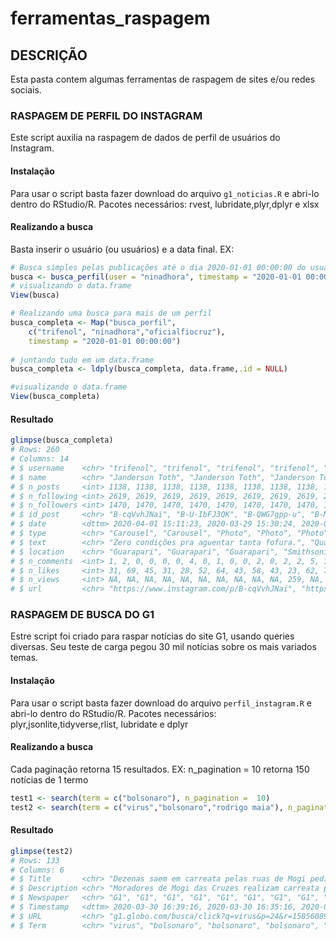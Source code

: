 # ferramentas_raspagem
## DESCRIÇÃO

Esta pasta contem algumas ferramentas de raspagem de sites e/ou redes sociais.

### RASPAGEM DE PERFIL DO INSTAGRAM

Este script auxilia na raspagem de dados de perfil de usuários do Instagram. 

#### Instalação

Para usar o script basta fazer download do arquivo ``` g1_noticias.R ``` e abri-lo dentro do RStudio/R.
Pacotes necessários: rvest, lubridate,plyr,dplyr e xlsx


#### Realizando a busca
Basta inserir o usuário (ou usuários) e a data final. EX:
``` r
# Busca simples pelas publicações até o dia 2020-01-01 00:00:00 do usuário "ninadhora".
busca <- busca_perfil(user = "ninadhora", timestamp = "2020-01-01 00:00:00")
# visualizando o data.frame
View(busca)

# Realizando uma busca para mais de um perfil
busca_completa <- Map("busca_perfil",
    c("trifenol", "ninadhora","oficialfiocruz"), 
    timestamp = "2020-01-01 00:00:00")
    
# juntando tudo em um data.frame
busca_completa <- ldply(busca_completa, data.frame,.id = NULL)

#visualizando o data.frame
View(busca_completa)
```


#### Resultado
``` r
glimpse(busca_completa)
# Rows: 260
# Columns: 14
# $ username    <chr> "trifenol", "trifenol", "trifenol", "trifenol", "trifenol", "trifenol", "trifenol", "trifenol", "tri…
# $ name        <chr> "Janderson Toth", "Janderson Toth", "Janderson Toth", "Janderson Toth", "Janderson Toth", "Janderson…
# $ n_posts     <int> 1138, 1138, 1138, 1138, 1138, 1138, 1138, 1138, 1138, 1138, 1138, 1138, 1138, 1138, 1138, 1138, 1138…
# $ n_following <int> 2619, 2619, 2619, 2619, 2619, 2619, 2619, 2619, 2619, 2619, 2619, 2619, 2619, 2619, 2619, 2619, 2619…
# $ n_followers <int> 1470, 1470, 1470, 1470, 1470, 1470, 1470, 1470, 1470, 1470, 1470, 1470, 1470, 1470, 1470, 1470, 1470…
# $ id_post     <chr> "B-cqVvhJNai", "B-U-IbFJ3QK", "B-QWG7gpp-u", "B-MwqQYJt3u", "B-IAzuxpFAC", "B98X-Wtpm9X", "B9uopjypT…
# $ date        <dttm> 2020-04-01 15:11:23, 2020-03-29 15:30:24, 2020-03-27 20:23:43, 2020-03-26 10:58:46, 2020-03-24 14:4…
# $ type        <chr> "Carousel", "Carousel", "Photo", "Photo", "Photo", "Photo", "Photo", "Photo", "Photo", "Photo", "Vid…
# $ text        <chr> "Zero condições pra aguentar tanta fofura.", "Quarentena na roça tem suas vantagens.", "Aqui temos u…
# $ location    <chr> "Guarapari", "Guarapari", "Guarapari", "Smithsonian's National Museum of Natural History", "Guarapar…
# $ n_comments  <int> 1, 2, 0, 0, 0, 0, 4, 0, 1, 0, 0, 2, 0, 2, 2, 5, 1, 0, 1, 2, 0, 2, 2, 5, 3, 0, 1, 0, 1, 1, 10, 0, 3, …
# $ n_likes     <int> 31, 69, 45, 31, 28, 52, 64, 43, 58, 43, 23, 62, 71, 56, 58, 64, 38, 14, 42, 53, 44, 62, 49, 101, 69,…
# $ n_views     <int> NA, NA, NA, NA, NA, NA, NA, NA, NA, NA, 259, NA, NA, 246, NA, NA, NA, NA, NA, NA, NA, NA, NA, NA, NA…
# $ url         <chr> "https://www.instagram.com/p/B-cqVvhJNai", "https://www.instagram.com/p/B-U-IbFJ3QK", "https://www.i…
```


### RASPAGEM DE BUSCA DO G1

Estre script foi criado para raspar notícias do site G1, usando queries diversas. Seu teste de carga pegou 30 mil notícias sobre os mais variados temas. 

#### Instalação

Para usar o script basta fazer download do arquivo ``` perfil_instagram.R ``` e abri-lo dentro do RStudio/R.
Pacotes necessários: plyr,jsonlite,tidyverse,rlist, lubridate e dplyr


#### Realizando a busca
Cada paginação retorna 15 resultados. EX: n_pagination = 10 retorna 150 notícias de 1 termo
``` r
test1 <- search(term = c("bolsonaro"), n_pagination =  10)
test2 <- search(term = c("virus","bolsonaro","rodrigo maia"), n_pagination =  3)
```


#### Resultado
``` r
glimpse(test2)
# Rows: 133
# Columns: 6
# $ Title       <chr> "Dezenas saem em carreata pelas ruas de Mogi pedindo reabertura de comércios fechados por causa do c…
# $ Description <chr> "Moradores de Mogi das Cruzes realizam carreata pela reabertura dos comércios\nNo fim da manhã desta…
# $ Newspaper   <chr> "G1", "G1", "G1", "G1", "G1", "G1", "G1", "G1", "G1", "G1", "G1", "Jornal Hoje", "G1", "Meio Dia Par…
# $ Timestamp   <dttm> 2020-03-30 16:39:16, 2020-03-30 16:35:16, 2020-03-30 16:31:16, 2020-03-30 15:57:16, 2020-03-30 15:5…
# $ URL         <chr> "g1.globo.com/busca/click?q=virus&p=24&r=1585608958287&u=https%3A%2F%2Fg1.globo.com%2Fsp%2Fmogi-das-…
# $ Term        <chr> "virus", "bolsonaro", "bolsonaro", "bolsonaro", "virus", "virus", "virus", "virus", "bolsonaro", "vi…
```
